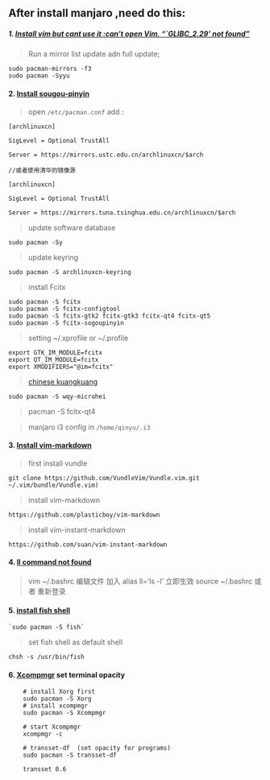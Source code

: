 ## After install manjaro ,need do this:

##### 1. [ Install vim but cant use it :can’t open Vim, “`GLIBC_2.29’ not found”](https://forum.manjaro.org/t/cant-open-vim-glibc-2-29-not-found/89583/2)
 > Run a mirror list update adn full update;
 
 ```
 sudo pacman-mirrors -f3
 sudo pacman -Syyu
 ```


#### 2. [Install sougou-pinyin ](https://www.cnblogs.com/tonyc/p/8231667.html) 

> open `/etc/pacman.conf` add :
  ```
  [archlinuxcn]

SigLevel = Optional TrustAll

Server = https://mirrors.ustc.edu.cn/archlinuxcn/$arch

//或者使用清华的镜像源

[archlinuxcn]

SigLevel = Optional TrustAll

Server = https://mirrors.tuna.tsinghua.edu.cn/archlinuxcn/$arch
  ```
> update software database
```
sudo pacman -Sy
```
> update keyring
```
sudo pacman -S archlinuxcn-keyring
```


> install Fcitx
```
sudo pacman -S fcitx
sudo pacman -S fcitx-configtool
sudo pacman -S fcitx-gtk2 fcitx-gtk3 fcitx-qt4 fcitx-qt5
sudo pacman -S fcitx-sogoupinyin
```
> setting ~/.xprofile  or ~/.profile
```
export GTK_IM_MODULE=fcitx
export QT_IM_MODULE=fcitx
export XMODIFIERS="@im=fcitx"
```
> [chinese kuangkuang](https://blog.csdn.net/UNIONDONG/article/details/96495534) 
```
sudo pacman -S wqy-microhei 
```
> pacman -S fcitx-qt4


> manjaro i3 config in  `/home/qinyu/.i3`


#### 3. [Install vim-markdown](https://github.com/plasticboy/vim-markdown)

>  first install vundle 
```
git clone https://github.com/VundleVim/Vundle.vim.git ~/.vim/bundle/Vundle.vim)
```
> install vim-markdown
```
https://github.com/plasticboy/vim-markdown
```
> install vim-instant-markdown
```
https://github.com/suan/vim-instant-markdown
```
#### 4. [ll command not found](https://blog.csdn.net/qq_27292113/article/details/69942507)
>  vim ~/.bashrc 编辑文件   加入 alias ll=’ls -l’
>  立即生效 source ~/.bashrc 或者 重新登录

#### 5. [install fish shell](https://www.ostechnix.com/install-fish-friendly-interactive-shell-linux/)


	`sudo pacman -S fish`
	

	
> set fish shell as default shell

	chsh -s /usr/bin/fish

#### 6. [Xcompmgr](https://wiki.archlinux.org/index.php/Xcompmgr_(%E7%AE%80%E4%BD%93%E4%B8%AD%E6%96%87)) set terminal opacity
```
	# install Xorg first
	sudo pacman -S Xorg 
	# install xcompmgr
	sudo pacman -S Xcompmgr

	# start Xcompmgr 
	xcompmgr -c

	# transset-df  (set opacity for programs)
	sudo pacman -S transset-df

	transset 0.6
```
